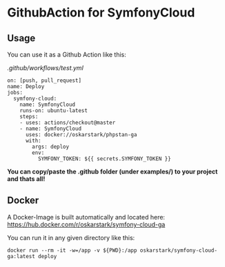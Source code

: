 # GithubAction for SymfonyCloud

## Usage

You can use it as a Github Action like this:

_.github/workflows/test.yml_
```
on: [push, pull_request]
name: Deploy
jobs:
  symfony-cloud:
    name: SymfonyCloud
    runs-on: ubuntu-latest
    steps:
    - uses: actions/checkout@master
    - name: SymfonyCloud
      uses: docker://oskarstark/phpstan-ga
      with:
        args: deploy
        env:
          SYMFONY_TOKEN: ${{ secrets.SYMFONY_TOKEN }}
```

**You can copy/paste the .github folder (under examples/) to your project and thats all!**

## Docker

A Docker-Image is built automatically and located here:
https://hub.docker.com/r/oskarstark/symfony-cloud-ga

You can run it in any given directory like this:

`docker run --rm -it -w=/app -v ${PWD}:/app oskarstark/symfony-cloud-ga:latest deploy`

